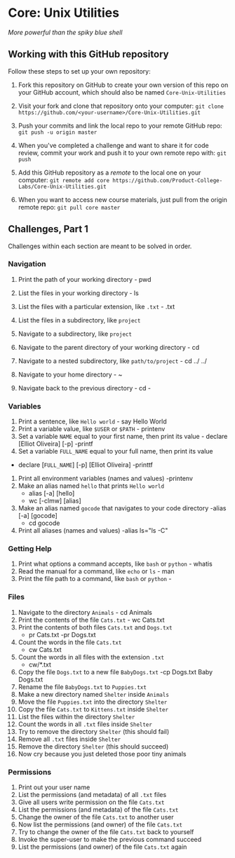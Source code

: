 # Core: Unix Utilities

_More powerful than the spiky blue shell_

## Working with this GitHub repository

Follow these steps to set up your own repository:

1. Fork this repository on GitHub to create your own version of this repo on your GitHub account, which should also be named `Core-Unix-Utilities`

1. Visit your fork and clone that repository onto your computer:
`git clone https://github.com/<your-username>/Core-Unix-Utilities.git`

1. Push your commits and link the local repo to your remote GitHub repo:
`git push -u origin master`

1. When you've completed a challenge and want to share it for code review, commit your work and push it to your own remote repo with:
`git push`

1. Add this GitHub repository as a _remote_ to the local one on your computer:
`git remote add core https://github.com/Product-College-Labs/Core-Unix-Utilities.git`

1. When you want to access new course materials, just pull from the origin remote repo:
`git pull core master`

## Challenges, Part 1

Challenges within each section are meant to be solved in order.

### Navigation

1.  Print the path of your working directory
        - pwd
1.  List the files in your working directory
        - ls
1.  List the files with a particular extension, like `.txt`
         - .txt
1.  List the files in a subdirectory, like `project`

1.  Navigate to a subdirectory, like `project`
1.  Navigate to the parent directory of your working directory
        -  cd <name of directory>
1.  Navigate to a nested subdirectory, like `path/to/project`
        - cd ../ ../
1.  Navigate to your home directory
        - ~
1.  Navigate back to the previous directory
        - cd -
### Variables

1.  Print a sentence, like `Hello world`
        - say Hello World
1.  Print a variable value, like `$USER` or `$PATH`
        - printenv
1.  Set a variable `NAME` equal to your first name, then print its value
        - declare [Elliot Oliveira] [-p]
        -printf
1.  Set a variable `FULL_NAME` equal to your full name, then print its value
- declare [`FULL_NAME`] [-p] [Elliot Oliveira]
-printtf
1.  Print all environment variables (names and values)
    -printenv
1.  Make an alias named `hello` that prints `Hello world`
    - alias [-a] [hello]
    -  wc [-clmw] [alias]
1.  Make an alias named `gocode` that navigates to your code directory
     -alias [-a] [gocode]
     - cd gocode
1.  Print all aliases (names and values)
        -alias ls="ls -C"
### Getting Help

1.  Print what options a command accepts, like `bash` or `python`
        - whatis
1.  Read the manual for a command, like `echo` or `ls`
        - man
1.  Print the file path to a command, like `bash` or `python`
        -
### Files

1.  Navigate to the directory `Animals`
        - cd Animals
1.  Print the contents of the file `Cats.txt`
        - wc Cats.txt
1.  Print the contents of both files `Cats.txt` and `Dogs.txt`
    - pr Cats.txt
    -pr Dogs.txt
1.  Count the words in the file `Cats.txt`
    - cw Cats.txt
1.  Count the words in all files with the extension `.txt`
     - cw/*.txt
1.  Copy the file `Dogs.txt` to a new file `BabyDogs.txt`
        -cp Dogs.txt Baby  Dogs.txt
1.  Rename the file `BabyDogs.txt` to `Puppies.txt`
1.  Make a new directory named `Shelter` inside `Animals`
1.  Move the file `Puppies.txt` into the directory `Shelter`
1.  Copy the file `Cats.txt` to `Kittens.txt` inside `Shelter`
1.  List the files within the directory `Shelter`
1.  Count the words in all `.txt` files inside `Shelter`
1.  Try to remove the directory `Shelter` (this should fail)
1.  Remove all `.txt` files inside `Shelter`
1.  Remove the directory `Shelter` (this should succeed)
1.  Now cry because you just deleted those poor tiny animals

### Permissions

1.  Print out your user name
1.  List the permissions (and metadata) of all `.txt` files
1.  Give all users write permission on the file `Cats.txt`
1.  List the permissions (and metadata) of the file `Cats.txt`
1.  Change the owner of the file `Cats.txt` to another user
1.  Now list the permissions (and owner) of the file `Cats.txt`
1.  Try to change the owner of the file `Cats.txt` back to yourself
1.  Invoke the super-user to make the previous command succeed
1.  List the permissions (and owner) of the file `Cats.txt` again
